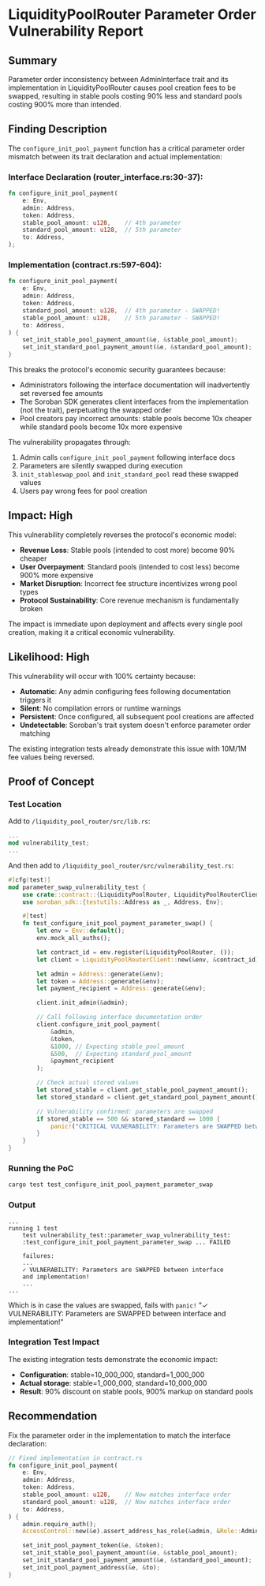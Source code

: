 # LiquidityPoolRouter Parameter Order Vulnerability Report

## Summary

Parameter order inconsistency between AdminInterface trait and its implementation in LiquidityPoolRouter causes pool creation fees to be swapped, resulting in stable pools costing 90% less and standard pools costing 900% more than intended.

## Finding Description

The `configure_init_pool_payment` function has a critical parameter order mismatch between its trait declaration and actual implementation:

### Interface Declaration (router_interface.rs:30-37):

```rust
fn configure_init_pool_payment(
    e: Env,
    admin: Address,
    token: Address,
    stable_pool_amount: u128,    // 4th parameter
    standard_pool_amount: u128,  // 5th parameter
    to: Address,
);
```

### Implementation (contract.rs:597-604):

```rust
fn configure_init_pool_payment(
    e: Env,
    admin: Address,
    token: Address,
    standard_pool_amount: u128,  // 4th parameter - SWAPPED!
    stable_pool_amount: u128,    // 5th parameter - SWAPPED!
    to: Address,
) {
    set_init_stable_pool_payment_amount(&e, &stable_pool_amount);
    set_init_standard_pool_payment_amount(&e, &standard_pool_amount);
}
```

This breaks the protocol's economic security guarantees because:

- Administrators following the interface documentation will inadvertently set reversed fee amounts
- The Soroban SDK generates client interfaces from the implementation (not the trait), perpetuating the swapped order
- Pool creators pay incorrect amounts: stable pools become 10x cheaper while standard pools become 10x more expensive

The vulnerability propagates through:

1. Admin calls `configure_init_pool_payment` following interface docs
2. Parameters are silently swapped during execution
3. `init_stableswap_pool` and `init_standard_pool` read these swapped values
4. Users pay wrong fees for pool creation

## Impact: High

This vulnerability completely reverses the protocol's economic model:

- **Revenue Loss**: Stable pools (intended to cost more) become 90% cheaper
- **User Overpayment**: Standard pools (intended to cost less) become 900% more expensive
- **Market Disruption**: Incorrect fee structure incentivizes wrong pool types
- **Protocol Sustainability**: Core revenue mechanism is fundamentally broken

The impact is immediate upon deployment and affects every single pool creation, making it a critical economic vulnerability.

## Likelihood: High

This vulnerability will occur with 100% certainty because:

- **Automatic**: Any admin configuring fees following documentation triggers it
- **Silent**: No compilation errors or runtime warnings
- **Persistent**: Once configured, all subsequent pool creations are affected
- **Undetectable**: Soroban's trait system doesn't enforce parameter order matching

The existing integration tests already demonstrate this issue with 10M/1M fee values being reversed.

## Proof of Concept

### Test Location

Add to `/liquidity_pool_router/src/lib.rs`:

```rust
...
mod vulnerability_test;
...
```

And then add to `/liquidity_pool_router/src/vulnerability_test.rs`:

```rust
#[cfg(test)]
mod parameter_swap_vulnerability_test {
    use crate::contract::{LiquidityPoolRouter, LiquidityPoolRouterClient};
    use soroban_sdk::{testutils::Address as _, Address, Env};

    #[test]
    fn test_configure_init_pool_payment_parameter_swap() {
        let env = Env::default();
        env.mock_all_auths();

        let contract_id = env.register(LiquidityPoolRouter, ());
        let client = LiquidityPoolRouterClient::new(&env, &contract_id);

        let admin = Address::generate(&env);
        let token = Address::generate(&env);
        let payment_recipient = Address::generate(&env);

        client.init_admin(&admin);

        // Call following interface documentation order
        client.configure_init_pool_payment(
            &admin,
            &token,
            &1000, // Expecting stable_pool_amount
            &500,  // Expecting standard_pool_amount
            &payment_recipient
        );

        // Check actual stored values
        let stored_stable = client.get_stable_pool_payment_amount();
        let stored_standard = client.get_standard_pool_payment_amount();

        // Vulnerability confirmed: parameters are swapped
        if stored_stable == 500 && stored_standard == 1000 {
            panic!("CRITICAL VULNERABILITY: Parameters are SWAPPED between interface and implementation!");
        }
    }
}
```

### Running the PoC

```bash
cargo test test_configure_init_pool_payment_parameter_swap
```

### Output

```
...
running 1 test
    test vulnerability_test::parameter_swap_vulnerability_test:
    :test_configure_init_pool_payment_parameter_swap ... FAILED

    failures:
    ...
    ✓ VULNERABILITY: Parameters are SWAPPED between interface
    and implementation!
    ...
...
```

Which is in case the values are swapped, fails with `panic!` "✓ VULNERABILITY: Parameters are SWAPPED between interface and implementation!"

### Integration Test Impact

The existing integration tests demonstrate the economic impact:

- **Configuration**: stable=10_000_000, standard=1_000_000
- **Actual storage**: stable=1_000_000, standard=10_000_000
- **Result**: 90% discount on stable pools, 900% markup on standard pools

## Recommendation

Fix the parameter order in the implementation to match the interface declaration:

```rust
// Fixed implementation in contract.rs
fn configure_init_pool_payment(
    e: Env,
    admin: Address,
    token: Address,
    stable_pool_amount: u128,    // Now matches interface order
    standard_pool_amount: u128,  // Now matches interface order
    to: Address,
) {
    admin.require_auth();
    AccessControl::new(&e).assert_address_has_role(&admin, &Role::Admin);

    set_init_pool_payment_token(&e, &token);
    set_init_stable_pool_payment_amount(&e, &stable_pool_amount);
    set_init_standard_pool_payment_amount(&e, &standard_pool_amount);
    set_init_pool_payment_address(&e, &to);
}
```